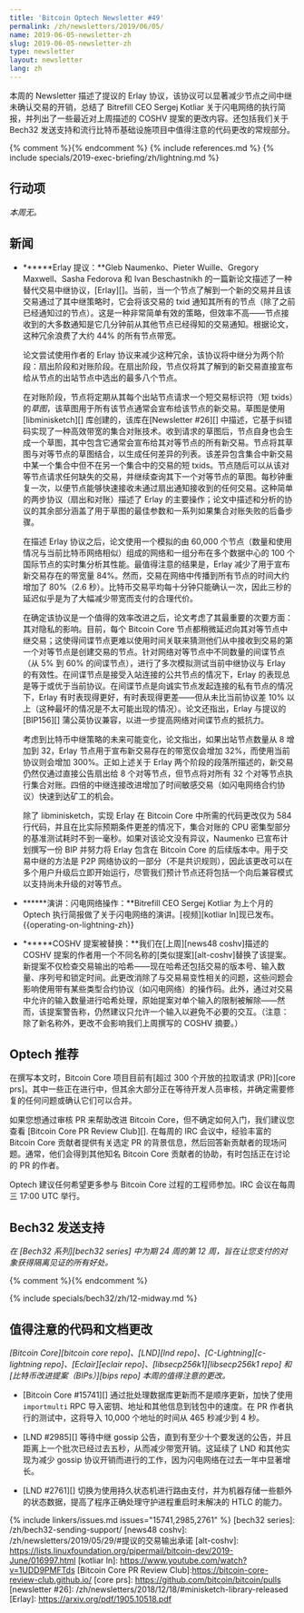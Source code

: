 ```yaml
---
title: 'Bitcoin Optech Newsletter #49'
permalink: /zh/newsletters/2019/06/05/
name: 2019-06-05-newsletter-zh
slug: 2019-06-05-newsletter-zh
type: newsletter
layout: newsletter
lang: zh
---
```

本周的 Newsletter 描述了提议的 Erlay 协议，该协议可以显著减少节点之间中继未确认交易的开销，总结了 Bitrefill CEO Sergej Kotliar 关于闪电网络的执行简报，并列出了一些最近对上周描述的 COSHV 提案的更改内容。还包括我们关于 Bech32 发送支持和流行比特币基础设施项目中值得注意的代码更改的常规部分。

{% comment %}<!-- include references.md below the fold but above any Jekyll/Liquid variables-->{% endcomment %}
{% include references.md %}
{% include specials/2019-exec-briefing/zh/lightning.md %}

## 行动项

*本周无。*

## 新闻

- **<!--erlay-proposed-->****Erlay 提议：**Gleb Naumenko、Pieter Wuille、Gregory Maxwell、Sasha Fedorova 和 Ivan Beschastnikh 的一篇新论文描述了一种替代交易中继协议，[Erlay][]。当前，当一个节点了解到一个新的交易并且该交易通过了其中继策略时，它会将该交易的 txid 通知其所有的节点（除了之前已经通知过的节点）。这是一种非常简单有效的策略，但效率不高——节点接收到的大多数通知是它几分钟前从其他节点已经得知的交易通知。根据论文，这种冗余浪费了大约 44% 的所有节点带宽。

  论文尝试使用作者的 Erlay 协议来减少这种冗余，该协议将中继分为两个阶段：扇出阶段和对账阶段。在扇出阶段，节点仅将其了解到的新交易直接宣布给从节点的出站节点中选出的最多八个节点。

  在对账阶段，节点将定期从其每个出站节点请求一个短交易标识符（短 txids）的*草图*，该草图用于所有该节点通常会宣布给该节点的新交易。草图是使用 [libminisketch][] 库创建的，该库在[Newsletter #26][] 中描述，它基于纠错码实现了一种高效带宽的集合对账技术。收到请求的草图后，节点自身也会生成一个草图，其中包含它通常会宣布给其对等节点的所有新交易。节点将其草图与对等节点的草图结合，以生成任何差异的列表。该差异包含集合中新交易中某一个集合中但不在另一个集合中的交易的短 txids。节点随后可以从该对等节点请求任何缺失的交易，并继续查询其下一个对等节点的草图。每秒钟重复一次，以便节点能够快速接收未通过扇出通知接收到的任何交易。这种简单的两步协议（扇出和对账）描述了 Erlay 的主要操作；论文中描述和分析的协议的其余部分涵盖了用于草图的最佳参数和一系列如果集合对账失败的后备步骤。

  在描述 Erlay 协议之后，论文使用一个模拟的由 60,000 个节点（数量和使用情况与当前比特币网络相似）组成的网络和一组分布在多个数据中心的 100 个国际节点的实时集分析其性能。最值得注意的结果是，Erlay 减少了用于宣布新交易存在的带宽量 84%。然而，交易在网络中传播到所有节点的时间大约增加了 80%（2.6 秒）。比特币交易平均每十分钟只能确认一次，因此三秒的延迟似乎是为了大幅减少带宽而支付的合理代价。

  在确定该协议是一个值得的效率改进之后，论文考虑了其最重要的次要方面：其对隐私的影响。目前，每个 Bitcoin Core 节点都稍微延迟向其对等节点中继交易；这使得间谍节点更难以使用时间关联来猜测他们从中接收到交易的第一个对等节点是创建交易的节点。针对网络对等节点中不同数量的间谍节点（从 5% 到 60% 的间谍节点），进行了多次模拟测试当前中继协议与 Erlay 的有效性。在间谍节点是接受入站连接的公共节点的情况下，Erlay 的表现总是等于或优于当前协议。在间谍节点是向诚实节点发起连接的私有节点的情况下，Erlay 有时表现得更好，有时表现得更差——但从未比当前协议差 10% 以上（这种最坏的情况是不太可能出现的情况）。论文还指出，Erlay 与提议的 [BIP156][] 蒲公英协议兼容，以进一步提高网络对间谍节点的抵抗力。

  考虑到比特币中继策略的未来可能变化，论文指出，如果出站节点数量从 8 增加到 32，Erlay 节点用于宣布新交易存在的带宽仅会增加 32%，而使用当前协议则会增加 300%。正如上述关于 Erlay 两个阶段的段落所描述的，新交易仍然仅通过直接公告扇出给 8 个对等节点，但节点将对所有 32 个对等节点执行集合对账。四倍的中继连接改进增加了时间敏感交易（如闪电网络合约协议）快速到达矿工的机会。

  除了 libminisketch，实现 Erlay 在 Bitcoin Core 中所需的代码更改仅为 584 行代码，并且在比实际预期条件更差的情况下，集合对账的 CPU 密集型部分的基准测试耗时不到一毫秒。如果对该论文没有异议，Naumenko 已宣布计划撰写一份 BIP 并努力将 Erlay 包含在 Bitcoin Core 的后续版本中。用于交易中继的方法是 P2P 网络协议的一部分（不是共识规则），因此该更改可以在多个用户升级后立即开始运行，尽管我们预计节点还将包括一个向后兼容模式以支持尚未升级的对等节点。

- **<!--presentation-operating-on-lightning-->****演讲：闪电网络操作：**Bitrefill CEO Sergej Kotliar 为上个月的 Optech 执行简报做了关于闪电网络的演讲。[视频][kotliar ln]现已发布。 {{operating-on-lightning-zh}}

- **<!--coshv-proposal-replaced-->****COSHV 提案被替换：**我们在[上周][news48 coshv]描述的 COSHV 提案的作者用一个不同名称的[类似提案][alt-coshv]替换了该提案。新提案不仅检查交易输出的哈希——现在哈希还包括交易的版本号、输入数量、序列号和锁定时间。此更改消除了与交易易变性相关的问题，这些问题会影响使用带有某些类型合约协议（如闪电网络）的操作码。此外，通过对交易中允许的输入数量进行哈希处理，原始提案对单个输入的限制被解除——然而，该提案警告称，仍然建议只允许一个输入以避免不必要的交互。（注意：除了新名称外，更改不会影响我们上周撰写的 COSHV 摘要。）

## Optech 推荐

在撰写本文时，Bitcoin Core 项目目前有[超过 300 个开放的拉取请求 (PR)][core prs]。其中一些正在进行中，但其余大部分正在等待开发人员审核，并确定需要修复的任何问题或确认它们可以合并。

如果您想通过审核 PR 来帮助改进 Bitcoin Core，但不确定如何入门，我们建议您查看 [Bitcoin Core PR Review Club][]. 在每周的 IRC 会议中，经验丰富的 Bitcoin Core 贡献者提供有关选定 PR 的背景信息，然后回答新贡献者的现场问题。通常，他们会得到其他知名 Bitcoin Core 贡献者的协助，有时包括正在讨论的 PR 的作者。

Optech 建议任何希望更多参与 Bitcoin Core 过程的工程师参加。IRC 会议在每周三 17:00 UTC 举行。

## Bech32 发送支持

*在 [Bech32 系列][bech32 series] 中为期 24 周的第 12 周，旨在让您支付的对象获得隔离见证的所有好处。*

{% comment %}<!-- weekly reminder for harding: check Bech32 Adoption
wiki page for changes -->{% endcomment %}

{% include specials/bech32/zh/12-midway.md %}

## 值得注意的代码和文档更改

*[Bitcoin Core][bitcoin core repo]、[LND][lnd repo]、[C-Lightning][c-lightning repo]、[Eclair][eclair repo]、[libsecp256k1][libsecp256k1 repo] 和 [比特币改进提案（BIPs）][bips repo] 本周的值得注意的更改。*

- [Bitcoin Core #15741][] 通过批处理数据库更新而不是顺序更新，加快了使用 `importmulti` RPC 导入密钥、地址和其他信息到钱包中的速度。在 PR 作者执行的测试中，这将导入 10,000 个地址的时间从 465 秒减少到 4 秒。

- [LND #2985][] 等待中继 gossip 公告，直到有至少十个要发送的公告，并且距离上一个批次已经过去五秒，从而减少带宽开销。这延续了 LND 和其他实现为减少 gossip 协议开销而进行的工作，因为闪电网络在过去一年中显著增长。

- [LND #2761][] 切换为使用持久状态机进行路由支付，并为机器存储一些额外的状态数据，提高了程序正确处理守护进程重启时未解决的 HTLC 的能力。

{% include linkers/issues.md issues="15741,2985,2761" %}
[bech32 series]: /zh/bech32-sending-support/
[news48 coshv]: /zh/newsletters/2019/05/29/#提议的交易输出承诺
[alt-coshv]: https://lists.linuxfoundation.org/pipermail/bitcoin-dev/2019-June/016997.html
[kotliar ln]: https://www.youtube.com/watch?v=1UDD9PMFTds
[Bitcoin Core PR Review Club]:https://bitcoin-core-review-club.github.io/
[core prs]: https://github.com/bitcoin/bitcoin/pulls
[newsletter #26]: /zh/newsletters/2018/12/18/#minisketch-library-released
[Erlay]: https://arxiv.org/pdf/1905.10518.pdf
